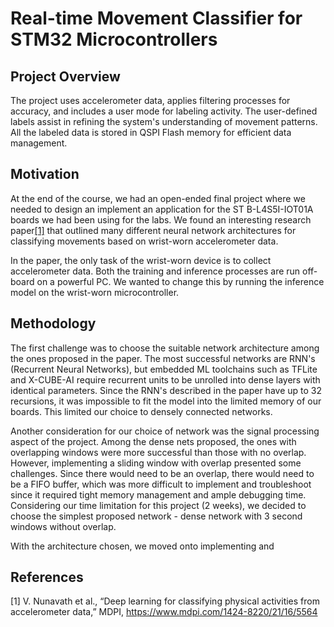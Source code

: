 # Real-time Movement Classifier for STM32 Microcontrollers

## Project Overview
The project uses accelerometer data, applies filtering processes for accuracy, and includes a user mode for labeling activity. The user-defined labels assist in refining
the system's understanding of movement patterns. All the labeled data is stored in QSPI Flash memory for efficient data management.

## Motivation
At the end of the course, we had an open-ended final project where we needed to design an implement an application for the ST B-L4S5I-IOT01A boards we had been using for the labs. We found an interesting research paper[[1]](#1) that outlined many different neural network architectures for classifying movements based on wrist-worn accelerometer data. 

In the paper, the only task of the wrist-worn device is to collect accelerometer data. Both the training and inference processes are run off-board on a powerful PC. We wanted to change this by running the inference model on the wrist-worn microcontroller.

## Methodology
The first challenge was to choose the suitable network architecture among the ones proposed in the paper. The most successful networks are RNN's (Recurrent Neural Networks), but embedded ML toolchains such as TFLite and X-CUBE-AI require recurrent units to be unrolled into dense layers with identical parameters. Since the RNN's described in the paper have up to 32 recursions, it was impossible to fit the model into the limited memory of our boards. This limited our choice to densely connected networks.

Another consideration for our choice of network was the signal processing aspect of the project. Among the dense nets proposed, the ones with overlapping windows were more successful than those with no overlap. However, implementing a sliding window with overlap presented some challenges. Since there would need to be an overlap, there would need to be a FIFO buffer, which was more difficult to implement and troubleshoot since it required tight memory management and ample debugging time. Considering our time limitation for this project (2 weeks), we decided to choose the simplest proposed network - dense network with 3 second windows without overlap.

With the architecture chosen, we moved onto implementing and 

## References
<a id="1">[1]</a>
V. Nunavath et al., “Deep learning for classifying physical activities from accelerometer data,” MDPI, https://www.mdpi.com/1424-8220/21/16/5564
